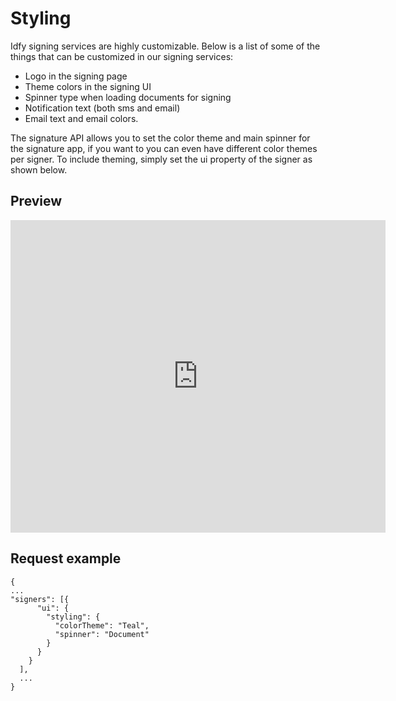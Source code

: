 # Styling

Idfy signing services are highly customizable. Below is a list of some of the things that can be customized in our signing services:

* Logo in the signing page
* Theme colors in the signing UI
* Spinner type when loading documents for signing
* Notification text \(both sms and email\)
* Email text and email colors.

The signature API allows you to set the color theme and main spinner for the signature app, if you want to you can even have different color themes per signer. To include theming, simply set the ui property of the signer as shown below.

## Preview


<iframe src="https://sign-test.idfy.io/theme-preview" height="500" width="600" frameborder="0" allowfullscreen="allowfullscreen"> </iframe>


## Request example

```
{
...
"signers": [{
      "ui": {        
        "styling": {
          "colorTheme": "Teal",
          "spinner": "Document"
        }
      }
    }
  ],  
  ...
}
```



